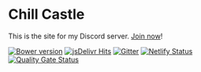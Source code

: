 # Chill Castle

This is the site for my Discord server. [Join now](https://dsc.gg/chillcastle)!

[![Bower version](https://badge.fury.io/bo/foundation-sites.svg)](https://badge.fury.io/bo/chillcastle)
[![jsDelivr Hits](https://data.jsdelivr.com/v1/package/npm/chillcastle/badge?style=rounded)](https://www.jsdelivr.com/package/npm/chillcastle)
[![Gitter](https://badges.gitter.im/Join%20Chat.svg)](https://gitter.im/zurb/chillcastleutm_source=badge&utm_medium=badge&utm_campaign=pr-badge)
[![Netlify Status](https://api.netlify.com/api/v1/badges/da72b0f9-3d51-4d50-951e-6bbf5fe88601/deploy-status)](https://app.netlify.com/sites/chillcastle/deploys)
[![Quality Gate Status](https://sonarcloud.io/api/project_badges/measure?project=foundation_foundation-sites&metric=alert_status)](https://sonarcloud.io/dashboard?id=davidcavallaro_chillcastle)
